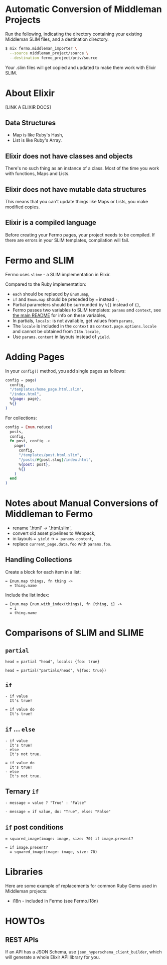 # Automatic Conversion of Middleman Projects

Run the following, indicating the directory containing
your existing Middleman SLIM files, and a destination directory.

```sh
$ mix fermo.middleman_importer \
  --source middleman_project/source \
  --destination fermo_project/priv/source
```

Your .slim files will get copied and updated to make them
work with Elixir SLIM.

# About Elixir

[LINK A ELIXIR DOCS]

## Data Structures

* Map is like Ruby's Hash,
* List is like Ruby's Array.

## Elixir does not have classes and objects

There's no such thing as an instance of a class. Most of the
time you work with functions, Maps and Lists.

## Elixir does not have mutable data structures

This means that you can't update things like Maps or Lists, you
make modified copies.

## Elixir is a compiled language

Before creating your Fermo pages, your project needs to be compiled.
If there are errors in your SLIM templates, compilation will fail.

# Fermo and SLIM

Fermo uses `slime` - a SLIM implementation in Elixir.

Compared to the Ruby implementation:

* `each` should be replaced by `Enum.map`,
* `if` and `Enum.map` should be preceded by `=` instead `-`,
* Partial parameters should be surrounded by `%{}` instead of `{}`,
* Fermo passes two variables to SLIM templates: `params` and `context`,
  see [the main README](README.md) for info on these variables,
* In partials, `locals:` is not available, get values from `params`,
* The `locale` is included in the `context` as `context.page.options.locale`
  and cannot be obtained from `I18n.locale`,
* Use `params.content` in layouts instead of `yield`.

# Adding Pages

In your `config()` method, you add single pages as follows:

```elixir
config = page(
  config,
  "/templates/home_page.html.slim",
  "/index.html",
  %{page: page},
  %{}
)
```

For collections:

```elixir
config = Enum.reduce(
  posts,
  config,
  fn post, config ->
    page(
      config,
      "/templates/post.html.slim",
      "/posts/#{post.slug}/index.html",
      %{post: post},
      %{}
    )
  end
)
```

# Notes about Manual Conversions of Middleman to Fermo

* rename '.html' -> '.html.slim',
* convert old asset pipelines to Webpack,
* in layouts `= yield` -> `= params.content`,
* replace `current_page.data.foo` with `params.foo`.

## Handling Collections

Create a block for each item in a list:

```
= Enum.map things, fn thing ->
  = thing.name
```

Include the list index:

```
= Enum.map Enum.with_index(things), fn {thing, i} ->
  = i
  = thing.name
```

# Comparisons of SLIM and SLIME

## `partial`

```slim
head = partial "head", locals: {foo: true}
```

```slime
head = partial("partials/head", %{foo: true})
```

## `if`

```slim
- if value
  It's true!
```

```slime
= if value do
  It's true!
```

## `if` ... `else`

```slim
- if value
  It's true!
- else
  It's not true.
```

```slime
= if value do
  It's true!
- else
  It's not true.
```

## Ternary `if`

```slim
- message = value ? "True" : "False"
```

```slime
- message = if value, do: "True", else: "False"
```

## `if` post conditions

```slim
= squared_image(image: image, size: 70) if image.present?
```

```slime
= if image.present?
  = squared_image(image: image, size: 70)
```

# Libraries

Here are some example of replacements for common Ruby Gems used in
Middleman projects:

* i18n - included in Fermo (see Fermo.i18n)

# HOWTOs

## REST APIs

If an API has a JSON Schema, use `json_hyperschema_client_builder`,
which will generate a whole Elixir API library for you.
